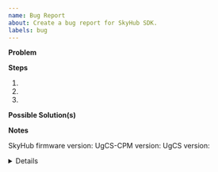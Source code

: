 ```yaml
---
name: Bug Report
about: Create a bug report for SkyHub SDK.
labels: bug
---
```

<!--
Thank you for filing a bug report! Please provide a short summary of the bug,
along with any information you feel relevant to replicating the bug.
-->

**Problem**
<!-- A clear and concise description of what the bug is. -->
<!-- including what currently happens and what you expected to happen. -->

**Steps**
<!-- The steps to reproduce the bug. -->
1.
2.
3.

**Possible Solution(s)**
<!-- Not obligatory, but suggest a fix/reason for the bug, -->
<!-- or ideas how to implement the addition or change. -->

**Notes**
<!-- The software component versions and any additional information. -->
SkyHub firmware version:
UgCS-CPM version:
UgCS version:

<!--
Some longread details below.
-->
<details><summary>Details</summary>
<p>

```
<Details>
```

</p>
</details>
